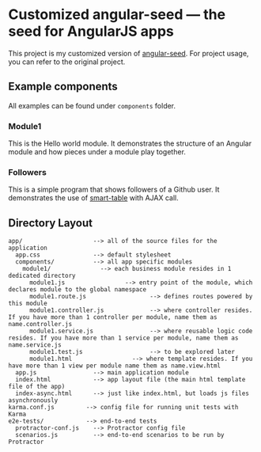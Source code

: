 # Customized angular-seed — the seed for AngularJS apps

This project is my customized version of [angular-seed](https://github.com/angular/angular-seed).
For project usage, you can refer to the original project.

## Example components

All examples can be found under `components` folder.

### Module1
This is the Hello world module. It demonstrates the structure of an Angular module and how pieces under a module play together.

### Followers
This is a simple program that shows followers of a Github user. It demonstrates the use of [smart-table](https://github.com/lorenzofox3/Smart-Table) with AJAX call.

## Directory Layout

```
app/                    --> all of the source files for the application
  app.css               --> default stylesheet
  components/           --> all app specific modules
    module1/              --> each business module resides in 1 dedicated directory
      module1.js                 --> entry point of the module, which declares module to the global namespace
      module1.route.js                  --> defines routes powered by this module
      module1.controller.js             --> where controller resides. If you have more than 1 controller per module, name them as name.controller.js 
      module1.service.js                --> where reusable logic code resides. If you have more than 1 service per module, name them as name.service.js
      module1.test.js                   --> to be explored later
      module1.html                 --> where template resides. If you have more than 1 view per module name them as name.view.html
  app.js                --> main application module
  index.html            --> app layout file (the main html template file of the app)
  index-async.html      --> just like index.html, but loads js files asynchronously
karma.conf.js         --> config file for running unit tests with Karma
e2e-tests/            --> end-to-end tests
  protractor-conf.js    --> Protractor config file
  scenarios.js          --> end-to-end scenarios to be run by Protractor
```